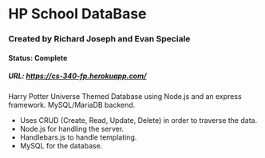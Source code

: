 # HP School DataBase
### Created by Richard Joseph and Evan Speciale
#### Status: Complete
##### URL: https://cs-340-fp.herokuapp.com/
Harry Potter Universe Themed Database using Node.js and an express framework. MySQL/MariaDB backend.
* Uses CRUD (Create, Read, Update, Delete) in order to traverse the data. 
* Node.js for handling the server.
* Handlebars.js to handle templating.
* MySQL for the database.

